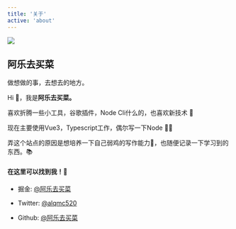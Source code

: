 ```yaml
---
title: '关于'
active: 'about'
---
```


<div class='about'>

<img class='about-logo' src='/images/user.jpg'>

## 阿乐去买菜

<p class='about-description'>做想做的事，去想去的地方。</p>

<p>Hi 👋，我是<strong>阿乐去买菜。</strong></p>

<p>
  喜欢折腾一些小工具，谷歌插件，Node Cli什么的，也喜欢新技术 🦄
</p>

<p>
  现在主要使用Vue3，Typescript工作，偶尔写一下Node 😮‍💨
</p>

<p>
  弄这个站点的原因是想培养一下自己弱鸡的写作能力🐣，也随便记录一下学习到的东西。📚
</p>

<div style='margin-top:20px'></div>

#### 在这里可以找到我！📲

<div style='margin-top:10px'></div>

- 掘金: [@阿乐去买菜](https://juejin.cn/user/1257497032146535)

- Twitter: [@alqmc520](https://twitter.com/alqmc520)

- Github: [@阿乐去买菜](https://github.com/alqmc)

</div>

